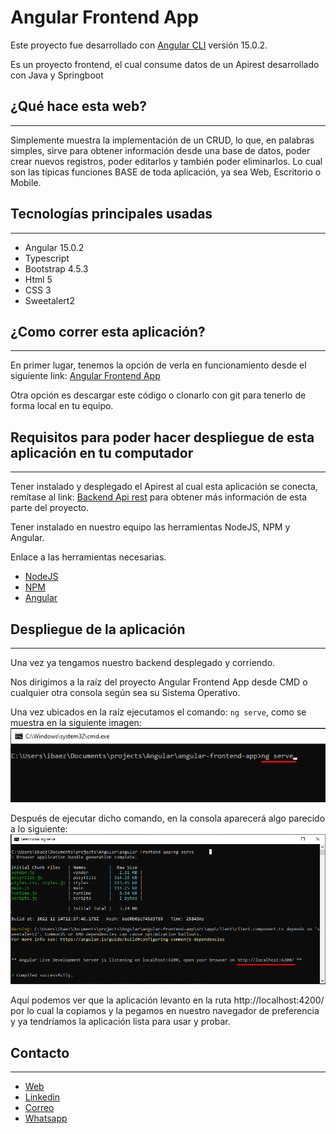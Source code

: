 # Angular Frontend App

Este proyecto fue desarrollado con <a href="https://github.com/angular/angular-cli" target="_blank">Angular CLI</a> versión 15.0.2.

Es un proyecto frontend, el cual consume datos de un Apirest desarrollado con Java y Springboot

## ¿Qué hace esta web?
***

Simplemente muestra la implementación de un CRUD, lo que, en palabras simples, sirve para obtener información desde una base de datos, poder crear nuevos registros, poder editarlos y también poder eliminarlos. Lo cual son las típicas funciones BASE de toda aplicación, ya sea Web, Escritorio o Mobile.

## Tecnologías principales usadas
***

* Angular 15.0.2
* Typescript
* Bootstrap 4.5.3
* Html 5
* CSS 3
* Sweetalert2

## ¿Como correr esta aplicación?
***

En primer lugar, tenemos la opción de verla en funcionamiento desde el siguiente link: <a href="" target="_blank">Angular Frontend App</a>

Otra opción es descargar este código o clonarlo con git para tenerlo de forma local en tu equipo.

## Requisitos para poder hacer despliegue de esta aplicación en tu computador
***

Tener instalado y desplegado el Apirest al cual esta aplicación se conecta, remítase al link: <a href="https://github.com/ibaezar/spring-boot-backend-apirest" target="_blank">Backend Api rest</a> para obtener más información de esta parte del proyecto.

Tener instalado en nuestro equipo las herramientas NodeJS, NPM y Angular.

Enlace a las herramientas necesarias.

* <a href="https://nodejs.org/en/" target="_blank">NodeJS</a>
* <a href="https://www.npmjs.com/" target="_blank">NPM</a>
* <a href="https://angular.io/cli" target="_blank">Angular</a>

## Despliegue de la aplicación
***

Una vez ya tengamos nuestro backend desplegado y corriendo.

Nos dirigimos a la raíz del proyecto Angular Frontend App desde CMD o cualquier otra consola según sea su Sistema Operativo.

Una vez ubicados en la raíz ejecutamos el comando: `ng serve`, como se muestra en la siguiente imagen:
![ng serve](src/assets/img/docu/1.png)

Después de ejecutar dicho comando, en la consola aparecerá algo parecido a lo siguiente:
![app ready](src/assets/img/docu/2.png)

Aquí podemos ver que la aplicación levanto en la ruta http://localhost:4200/ por lo cual la copiamos y la pegamos en nuestro navegador de preferencia y ya tendríamos la aplicación lista para usar y probar.

## Contacto
***

* <a href="https://ibaezar.herokuapp.com/" target="_blank">Web</a>
* <a href="https://www.linkedin.com/in/ibaezar/" target="_blank">Linkedin</a>
* [Correo](mailto:ibaezar@outlook.com)
* <a href="https://wa.me/56936330855" target="_blank">Whatsapp</a>